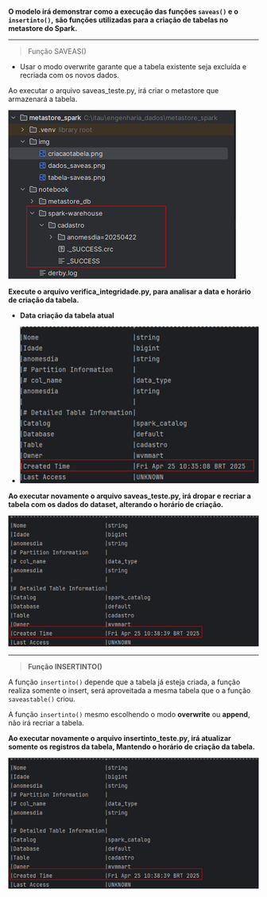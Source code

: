 **O modelo irá demonstrar como a execução das funções ```saveas()``` e o ```insertinto()```,**
**são funções utilizadas para a criação de tabelas no metastore do Spark.**

---


> Função SAVEAS()
- Usar o modo overwrite garante que a tabela existente seja excluída e recriada com os novos dados.

Ao executar o arquivo saveas_teste.py, irá criar o metastore que armazenará a tabela.

![metastore.png](img%2Fmetastore.png)

**Execute o arquivo verifica_integridade.py, para analisar a data e horário de criação da tabela.**
- **Data criação da tabela atual**

- ![criacaotabela.png](img%2Fcriacaotabela.png)

**Ao executar novamente o arquivo saveas_teste.py, irá dropar e recriar a tabela com os dados do dataset, alterando o horário de criação.**


![img_1.png](img/img_1.png)

---

> **Função INSERTINTO()**

A função ```insertinto()``` depende que a tabela já esteja criada, a função realiza somente o insert, será aproveitada a mesma tabela que o a função ```saveastable()``` criou.

A função ```insertinto()``` mesmo escolhendo o modo **overwrite** ou **append**, não irá recriar a tabela.

**Ao executar novamente o arquivo insertinto_teste.py, irá atualizar somente os registros da tabela, Mantendo o horário de criação da tabela.**

![img_1.png](img/img_1.png)